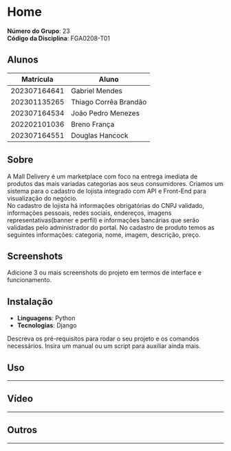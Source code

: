 # Home

**Número do Grupo**: 23<br>
**Código da Disciplina**: FGA0208-T01<br>

## Alunos
|Matrícula | Aluno |
| -- | -- |
| 202307164641 | Gabriel Mendes |
| 202301135265 | Thiago Corrêa Brandão |
| 202307164534 |  João Pedro Menezes |
| 202202101036 |  Breno França |
| 202307164551 |  Douglas Hancock |

## Sobre 
A Mall Delivery é um marketplace com foco na entrega imediata de produtos das mais variadas categorias aos seus consumidores. Criamos um sistema para o cadastro de lojista integrado com API e Front-End para visualização do negócio.  
No cadastro de lojista há informações obrigatórias do CNPJ validado, informações pessoais, redes sociais, endereços, imagens representativas(banner e perfil) e informações bancárias que serão validadas pelo administrador do portal.
No cadastro de produto temos as seguintes informações: categoria, nome, imagem, descrição, preço.


## Screenshots
Adicione 3 ou mais screenshots do projeto em termos de interface e funcionamento.

## Instalação

- **Linguagens**: Python  
- **Tecnologias**: Django  

Descreva os pré-requisitos para rodar o seu projeto e os comandos necessários. Insira um manual ou um script para auxiliar ainda mais.

## Uso 
----------------------------------------------------------------------------------------------------------

## Vídeo
----------------------------------------------------------------------------------------------------------

## Outros 
----------------------------------------------------------------------------------------------------------
